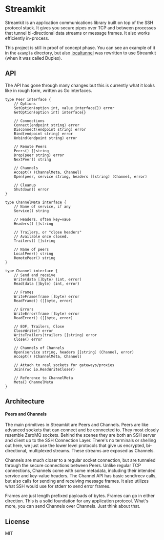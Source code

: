 # Streamkit

Streamkit is an application communications library built on top of the SSH protocol stack. It gives you secure pipes over TCP and between processes that tunnel bi-directional data streams or message frames. It also works efficiently in-process.

This project is still in proof of concept phase. You can see an example of it in the `example` directory, but also [localtunnel](https://github.com/progrium/localtunnel) was rewritten to use Streamkit (when it was called Duplex).

## API

The API has gone through many changes but this is currently what it looks like in rough form, written as Go interfaces.

	type Peer interface {
		// Options
		SetOption(option int, value interface{}) error
		GetOption(option int) interface{}

		// Connections
		Connect(endpoint string) error
		Disconnect(endpoint string) error
		Bind(endpoint string) error
		Unbind(endpoint string) error

		// Remote Peers
		Peers() []string
		Drop(peer string) error
		NextPeer() string

		// Channels
		Accept() (ChannelMeta, Channel)
		Open(peer, service string, headers []string) (Channel, error)

		// Cleanup
		Shutdown() error
	}

	type ChannelMeta interface {
		// Name of service, if any
		Service() string

		// Headers, often key=vaue
		Headers() []string

		// Trailers, or "close headers"
		// Available once closed.
		Trailers() []string

		// Name of peers
		LocalPeer() string
		RemotePeer() string
	}

	type Channel interface {
		// Send and receive
		Write(data []byte) (int, error)
		Read(data []byte) (int, error)

		// Frames
		WriteFrame(frame []byte) error
		ReadFrame() ([]byte, error)

		// Errors
		WriteError(frame []byte) error
		ReadError() ([]byte, error)

		// EOF, Trailers, Close
		CloseWrite() error
		WriteTrailers(trailers []string) error
		Close() error

		// Channels of Channels
		Open(service string, headers []string) (Channel, error)
		Accept() (ChannelMeta, Channel)

		// Attach to real sockets for gateways/proxies
		Join(rwc io.ReadWriteCloser)

		// Reference to ChannelMeta
		Meta() ChannelMeta
	}


## Architecture

#### Peers and Channels

The main primitives in Streamkit are Peers and Channels. Peers are like advanced sockets that can connect and be connected to. They most closely resemble ZeroMQ sockets. Behind the scenes they are both an SSH server and client up to the SSH Connection Layer. There's no terminals or shelling out here, we just use the lower level protocols that give us encrypted, bi-directional, multiplexed streams. These streams are exposed as Channels.

Channels are much closer to a regular socket connection, but are tunneled through the secure connections between Peers. Unlike regular TCP connections, Channels come with some metadata, including their intended service and key-value headers. The Channel API has basic send/recv calls, but also calls for sending and receiving message frames. It also utilizes what SSH would use for stderr to send error frames.

Frames are just length prefixed payloads of bytes. Frames can go in either direction. This is a solid foundation for any application protocol. What's more, you can send Channels over Channels. Just think about that.


## License

MIT
